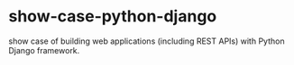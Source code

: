 # show-case-python-django
show case of building web applications (including REST APIs) with Python Django framework.
